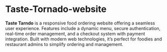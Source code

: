 # Taste-Tornado-website
**Taste Tarndo** is a responsive food ordering website offering a seamless user experience. Features include a dynamic menu, secure authentication, real-time order management, and a checkout system with payment integration. Built with modern web technologies, it’s perfect for foodies and restaurant admins to simplify ordering and management.
